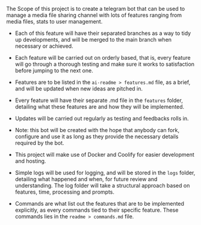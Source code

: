 The Scope of this project is to create a telegram bot that can be used to manage a media file sharing channel with lots of features ranging from media files, stats to user management.

- Each of this feature will have their separated branches as a way to tidy up developments, and will be merged to the main branch when necessary or achieved.

- Each feature will be carried out on orderly based, that is, every feature will go through a thorough testing and make sure it works to satisfaction before jumping to the next one.

- Features are to be listed in the `ai-readme > features.md` file, as a brief, and will be updated when new ideas are pitched in.

- Every feature will have their separate .md file in the `features` folder, detailing what these features are and how they will be implemented.

- Updates will be carried out regularly as testing and feedbacks rolls in.

- Note: this bot will be created with the hope that anybody can fork, configure and use it as long as they provide the necessary details required by the bot.

- This project will make use of Docker and Coolify for easier development and hosting.

- Simple logs will be used for logging, and will be stored in the `logs` folder, detailing what happened and when, for future review and understanding. The log folder will take a structural approach based on features, time, processing and prompts.

- Commands are what list out the features that are to be implemented explicitly, as every commands tied to their specific feature. These commands lies in the `readme > commands.md` file.
